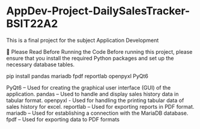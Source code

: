 # AppDev-Project-DailySalesTracker-BSIT22A2
This is a final project for the subject Application Development


📌 Please Read Before Running the Code
Before running this project, please ensure that you install the required Python packages and set up the necessary database tables.

pip install pandas mariadb fpdf reportlab openpyxl PyQt6

PyQt6 – Used for creating the graphical user interface (GUI) of the application.
pandas – Used to handle and display sales history data in tabular format.
openpyxl - Used for handling the printing tabular data of sales history for excel.
reportlab – Used for exporting reports in PDF format.
mariadb – Used for establishing a connection with the MariaDB database.
fpdf – Used for exporting data to PDF formats